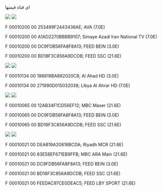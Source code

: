 اي قناة قيمتها 

![](https://img.shields.io/badge/SID-1-red) ![](https://img.shields.io/badge/VPID-512-green) 

F 00010200 00 253499F2443436AE;  AVA (7.0E)

F 00010200 00 A1AD2270BBBB9107;  Simaye Azadi Iran National TV (7.0E)

F 00010200 00 DC9FDB56FA8F8A13; FEED BEIN (3.0E)

F 00010200 00 BD18F3C856A9DCDB; FEED SSC (21.6E)

![](https://img.shields.io/badge/SID-1-red) ![](https://img.shields.io/badge/VPID-308-green) 

F 00010134 00 198819BA882020C8; Al Ahad HD (3.0E)

F 00010134 00 271990D015032038; Libya Al Ahrar HD (7.0E)

![](https://img.shields.io/badge/SID-1-red) ![](https://img.shields.io/badge/VPID-101-green)

F 00010065 00 12AB34F1CD56EF12; MBC Maser (21.6E)

F 00010065 00 DC9FDB56FA8F8A13; FEED BEIN (3.0E)

F 00010065 00 BD18F3C856A9DCDB; FEED SSC (21.6E)

![](https://img.shields.io/badge/SID-1-red) ![](https://img.shields.io/badge/VPID-33-green)

F 00010021 00 DEAB19A20816BCDA; Riyadh MCR (21.6E)

F 00010021 00 83E58EF671EB9FFB; MBC ARA Main (21.6E)

F 00010021 00 DC9FDB56FA8F8A13; FEED BEIN (3.0E)

F 00010021 00 BD18F3C856A9DCDB; FEED SSC (21.6E)

F 00010021 00 FEEDAC97CE0DEAC5; FEED LBY SPORT (21.6E)
